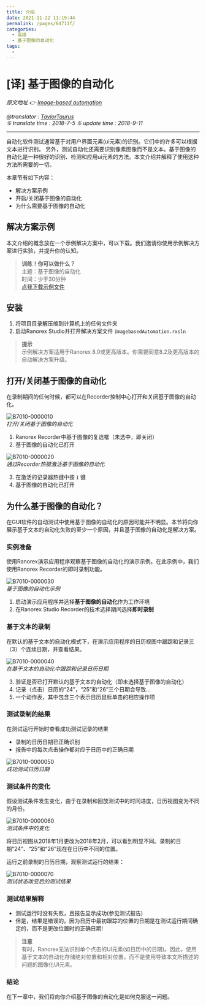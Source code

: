 ```yaml
---
title: 介绍
date: 2021-11-22 11:19:44
permalink: /pages/64711f/
categories:
  - 高级
  - 基于图像的自动化
tags:
  - 
---
```

# [译] 基于图像的自动化

*原文地址 👉 [Image-based automation][0]*

*@translator : [TaylorTaurus](https://github.com/taylortaurus)*  
*♋ translate time : 2018-7-5*
*♋ update time : 2018-9-11*

---

自动化软件测试通常基于对用户界面元素(ui元素)的识别。它们中的许多可以根据文本进行识别。
另外，测试自动化还需要识别像素图像而不是文本。基于图像的自动化是一种很好的识别、检测和应用ui元素的方法。本文介绍并解释了使用这种方法所需要的一切。

本章节有如下内容：

- 解决方案示例
- 开启/关闭基于图像的自动化
- 为什么需要基于图像的自动化

## 解决方案示例

本文介绍的概念放在一个示例解决方案中，可以下载。我们邀请你使用示例解决方案进行实验，并提升你的认知。

> **训练！你可以做什么？**  
> 主题：基于图像的自动化  
> 时间：少于30分钟  
> [点我下载示例文件][1]

[0]: https://www.ranorex.com/help/latest/ranorex-studio-advanced/image-based-automation/introduction/
[1]: https://www.ranorex.com/rx-media/rx-user-guide/v8.2/download/RxSampleImageBased.zip  

## 安装

1. 将项目目录解压缩到计算机上的任何文件夹  
2. 启动Ranorex Studio并打开解决方案文件 `ImagebasedAutomation.rxsln`  

> **提示**  
> 示例解决方案适用于Ranorex 8.0或更高版本。你需要同意8.2及更高版本的自动解决方案升级。  

## 打开/关闭基于图像的自动化  

在录制期间的任何时候，都可以在Recorder控制中心打开和关闭基于图像的自动化。  

![B7010-0000010](https://gitee.com/taylortaurus/RX_UserGuide_GitBook_Picbed/raw/master/Image-basedAutomation/B7010-0000010.png)  
*打开/关闭基于图像的自动化*  

1. Ranorex Recorder中基于图像的复选框（未选中，即关闭）  
2. 基于图像的自动化已打开  

![B7010-0000020](https://gitee.com/taylortaurus/RX_UserGuide_GitBook_Picbed/raw/master/Image-basedAutomation/B7010-0000020.png)  
*通过Recorder热键激活基于图像的自动化*  

3. 在激活的记录器热键中按 `I` 键  
4. 基于图像的自动化已打开  

## 为什么基于图像的自动化？  

在GUI软件的自动测试中使用基于图像的自动化的原因可能并不明显。本节将向你展示基于文本的自动化失败的至少一个原因，并且基于图像的自动化是解决方案。 

### 实例准备  

使用Ranorex演示应用程序观察基于图像的自动化的演示示例。在此示例中，我们使用Ranorex Recorder的即时录制功能。 

![B7010-0000030](https://gitee.com/taylortaurus/RX_UserGuide_GitBook_Picbed/raw/master/Image-basedAutomation/B7010-0000030.png)  
*基于图像的自动化示例*  

1. 启动演示应用程序并选择**基于图像的自动化**作为工作环境  
2. 在Ranorex Studio Recorder的技术选择期间选择**即时录制**  

### 基于文本的录制  

在默认的基于文本的自动化模式下，在演示应用程序的日历视图中跟踪和记录三（3）个连续日期，并查看结果。  

![B7010-0000040](https://gitee.com/taylortaurus/RX_UserGuide_GitBook_Picbed/raw/master/Image-basedAutomation/B7010-0000040.png)  
*在基于文本的自动化中跟踪和记录日历日期*  

3. 验证是否已打开默认的基于文本的自动化（即未选择基于图像的自动化）  
4. 记录（点击）日历的“24”，“25”和“26”三个日期会导致...
5. 一个动作表，其中包含三个表示日历鼠标单击的相应操作项

### 测试录制的结果

在测试运行开始时查看成功测试记录的结果

- 录制的日历日期已正确识别
- 报告中的每次点击操作都对应于日历中的正确日期

![B7010-0000050](https://gitee.com/taylortaurus/RX_UserGuide_GitBook_Picbed/raw/master/Image-basedAutomation/B7010-0000050.gif)  
*成功测试日历日期*

### 测试条件的变化

假设测试条件发生变化，由于在录制和回放测试中的时间进度，日历视图变为不同的月份。

![B7010-0000060](https://gitee.com/taylortaurus/RX_UserGuide_GitBook_Picbed/raw/master/Image-basedAutomation/B7010-0000060.png)  
*测试条件中的变化*

将日历视图从2018年1月更改为2018年2月，可以看到明显不同。录制的日期“24”、“25”和“26”现在在日历中不同的位置。

运行之前录制的日历日期，观察测试运行的结果：

![B7010-0000070](https://gitee.com/taylortaurus/RX_UserGuide_GitBook_Picbed/raw/master/Image-basedAutomation/B7010-0000070.gif)  
*测试状态改变后的测试结果*


### 测试结果解释

- 测试运行时没有失败，且报告显示成功(参见测试报告)
- 但是，结果是错误的。因为日历中最初跟踪的位置的日期是在测试运行期间确定的，而不是更改位置时的正确日期!

> **注意**  
> 有时，Ranorex无法识别单个点击的UI元素(如日历中的日期)。因此，使用基于文本的自动化存储绝对位置和相对位置，而不是使用导致本文所描述的问题的图像化UI元素。

### 结论

在下一章中，我们将向你介绍基于图像的自动化是如何克服这一问题。